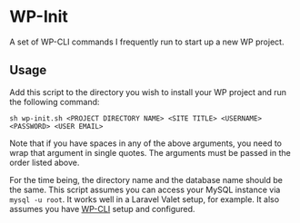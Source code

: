 # WP-Init

A set of WP-CLI commands I frequently run to start up a new WP project.

## Usage

Add this script to the directory you wish to install your WP project and run the following command:

```
sh wp-init.sh <PROJECT DIRECTORY NAME> <SITE TITLE> <USERNAME> <PASSWORD> <USER EMAIL>
```

Note that if you have spaces in any of the above arguments, you need to wrap that argument in single quotes. The arguments must be passed in the order listed above.

For the time being, the directory name and the database name should be the same. This script assumes you can access your MySQL instance via `mysql -u root`. It works well in a Laravel Valet setup, for example. It also assumes you have [WP-CLI](https://developer.wordpress.org/cli/commands/) setup and configured.

